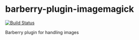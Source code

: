 barberry-plugin-imagemagick
==========================

[![Build Status](https://travis-ci.org/Magomogo/barberry-plugin-imagemagick.png?branch=1.0)](https://travis-ci.org/Magomogo/barberry-plugin-imagemagick)

Barberry plugin for handling images